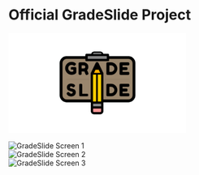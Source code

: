 # Official GradeSlide Project 
<p>
  <img src="https://github.com/reginald-apps/gradeslide/blob/stable/images/mainlogo.png" width="350" title="GradeSlide Logo">
</p>
<div class="row">
  <div class="column">
<div class="column">
  <img src="https://media-exp1.licdn.com/dms/image/C4E22AQEblbhQAr0KFA/feedshare-shrink_1280/0/1645028208069?e=1648684800&v=beta&t=BkD5GrGpTtR36-yPLYmVOdaKdHynB-NKn6rphlPFzcc" width="350" title="GradeSlide Screen 1">
</div>
<div class="column">
  <img src="https://media-exp1.licdn.com/dms/image/C4E22AQHZG-_rGsmKRA/feedshare-shrink_1280/0/1645028207878?e=1648684800&v=beta&t=KOfRZJqJOSYxQMN2bLUsm0sPq7br9Wd5-L46100W8B0" width="350" title="GradeSlide Screen 2">
</div>
<div class="column">
  <img src="https://media-exp1.licdn.com/dms/image/C4E22AQEOmoUZWmh-0Q/feedshare-shrink_1280/0/1645028207904?e=1648684800&v=beta&t=CRAzu8eGur5cTMMZrR1vGuIRm66hycD5MuTdODSMyQc" width="350" title="GradeSlide Screen 3">
</div>
</div>
